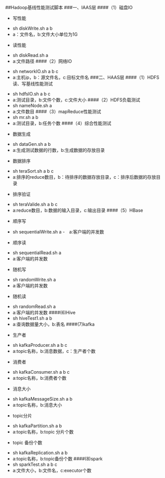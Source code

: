 ##Hadoop基线性能测试脚本
###一、IAAS层
####（1）磁盘IO
* 写性能
 - sh diskWrite.sh a b
 - a：文件名，b:文件大小单位为1G
* 读性能 
 - sh diskRead.sh a
 - a:文件路径
####（2）网络IO
* sh networkIO.sh a b c
* a:主机ip，b：源文件名，c:目标文件名
###二、HAAS层
####（1）HDFS读、写基线性能测试
 - sh hdfsIO.sh a b c
 - a:测试目录，b:文件个数，c:文件大小
####（2）HDFS负载测试
- sh nameNode.sh a
- a:文件数目
####（3）mapReduce性能测试
- sh mr.sh a b
- a:测试目录，b:任务个数
####（4）综合性能测试
* 数据生成
 - sh dataGen.sh a b
 - a:生成测试数据的行数，b:生成数据的存放目录
* 数据排序
 - sh teraSort.sh a b c
 - a:排序的reduce数目，b：待排序的数据存放目录，c：排序后数据的存放目录
* 排序验证
 - sh teraValide.sh a b c 
 - a:reduce数目，b:数据的输入目录，c:输出目录
####（5）HBase
* 顺序写
 - sh sequentialWrite.sh  a
 -　a:客户端的并发数
* 顺序读
 - sh sequentialRead.sh a
 - a:客户端的并发数
* 随机写
 - sh randomWrite.sh a
 - a:客户端的并发数
* 随机读
 - sh randomRead.sh a
 - a:客户端的并发数
####(6)Hive
 - sh hiveTest1.sh a b
 - a:查询数据量大小，b:表名
####(7)kafka
* 生产者
 - sh kafkaProducer.sh a b c
 - a:topic名称，b:消息数据，c：生产者个数
* 消费者
 - sh kafkaConsumer.sh a b c
 - a:topic名称，b:消费者个数
* 消息大小
 - sh kafkaMessageSize.sh a b
 - a:topic名称，b:消息大小
* topic分片
 - sh kafkaPartition.sh a b
 - a:topic名称，b:topic 分片个数
* topic 备份个数
 - sh kafkaReplication.sh a b
 - a:topic名称，b:topic备份个数
####(8)spark
- sh sparkTest.sh a b c
- a:文件大小，b:文件名，c:executor个数



